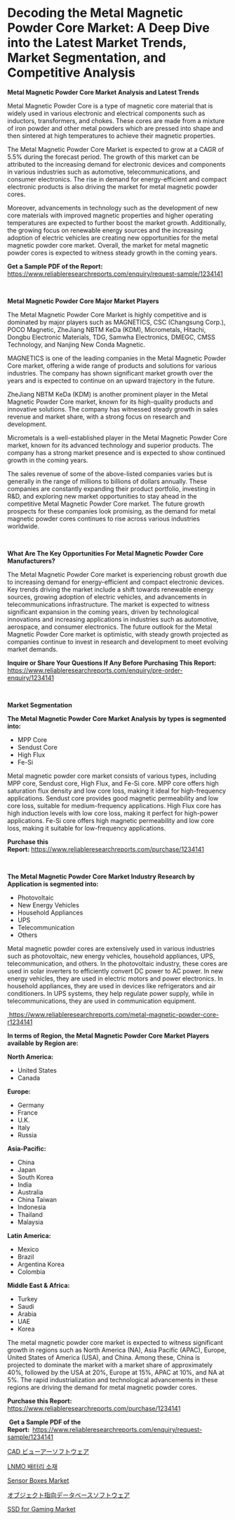 <p><h1>Decoding the Metal Magnetic Powder Core Market: A Deep Dive into the Latest Market Trends, Market Segmentation, and Competitive Analysis</h1></p><p><strong>Metal Magnetic Powder Core Market Analysis and Latest Trends</strong></p>
<p><p>Metal Magnetic Powder Core is a type of magnetic core material that is widely used in various electronic and electrical components such as inductors, transformers, and chokes. These cores are made from a mixture of iron powder and other metal powders which are pressed into shape and then sintered at high temperatures to achieve their magnetic properties.</p><p>The Metal Magnetic Powder Core Market is expected to grow at a CAGR of 5.5% during the forecast period. The growth of this market can be attributed to the increasing demand for electronic devices and components in various industries such as automotive, telecommunications, and consumer electronics. The rise in demand for energy-efficient and compact electronic products is also driving the market for metal magnetic powder cores.</p><p>Moreover, advancements in technology such as the development of new core materials with improved magnetic properties and higher operating temperatures are expected to further boost the market growth. Additionally, the growing focus on renewable energy sources and the increasing adoption of electric vehicles are creating new opportunities for the metal magnetic powder core market. Overall, the market for metal magnetic powder cores is expected to witness steady growth in the coming years.</p></p>
<p><strong>Get a Sample PDF of the Report:&nbsp;</strong> <a href="https://www.reliableresearchreports.com/enquiry/request-sample/1234141">https://www.reliableresearchreports.com/enquiry/request-sample/1234141</a></p>
<p>&nbsp;</p>
<p><strong>Metal Magnetic Powder Core Major Market Players</strong></p>
<p><p>The Metal Magnetic Powder Core Market is highly competitive and is dominated by major players such as MAGNETICS, CSC (Changsung Corp.), POCO Magnetic, ZheJiang NBTM KeDa (KDM), Micrometals, Hitachi, Dongbu Electronic Materials, TDG, Samwha Electronics, DMEGC, CMSS Technology, and Nanjing New Conda Magnetic.</p><p>MAGNETICS is one of the leading companies in the Metal Magnetic Powder Core market, offering a wide range of products and solutions for various industries. The company has shown significant market growth over the years and is expected to continue on an upward trajectory in the future.</p><p>ZheJiang NBTM KeDa (KDM) is another prominent player in the Metal Magnetic Powder Core market, known for its high-quality products and innovative solutions. The company has witnessed steady growth in sales revenue and market share, with a strong focus on research and development.</p><p>Micrometals is a well-established player in the Metal Magnetic Powder Core market, known for its advanced technology and superior products. The company has a strong market presence and is expected to show continued growth in the coming years.</p><p>The sales revenue of some of the above-listed companies varies but is generally in the range of millions to billions of dollars annually. These companies are constantly expanding their product portfolio, investing in R&D, and exploring new market opportunities to stay ahead in the competitive Metal Magnetic Powder Core market. The future growth prospects for these companies look promising, as the demand for metal magnetic powder cores continues to rise across various industries worldwide.</p></p>
<p>&nbsp;</p>
<p><strong>What Are The Key Opportunities For Metal Magnetic Powder Core Manufacturers?</strong></p>
<p><p>The Metal Magnetic Powder Core market is experiencing robust growth due to increasing demand for energy-efficient and compact electronic devices. Key trends driving the market include a shift towards renewable energy sources, growing adoption of electric vehicles, and advancements in telecommunications infrastructure. The market is expected to witness significant expansion in the coming years, driven by technological innovations and increasing applications in industries such as automotive, aerospace, and consumer electronics. The future outlook for the Metal Magnetic Powder Core market is optimistic, with steady growth projected as companies continue to invest in research and development to meet evolving market demands.</p></p>
<p><strong>Inquire or Share Your Questions If Any Before Purchasing This Report:</strong> <a href="https://www.reliableresearchreports.com/enquiry/pre-order-enquiry/1234141">https://www.reliableresearchreports.com/enquiry/pre-order-enquiry/1234141</a></p>
<p>&nbsp;</p>
<p><strong>Market Segmentation</strong></p>
<p><strong>The Metal Magnetic Powder Core Market Analysis by types is segmented into:</strong></p>
<p><ul><li>MPP Core</li><li>Sendust Core</li><li>High Flux</li><li>Fe-Si</li></ul></p>
<p><p>Metal magnetic powder core market consists of various types, including MPP core, Sendust core, High Flux, and Fe-Si core. MPP core offers high saturation flux density and low core loss, making it ideal for high-frequency applications. Sendust core provides good magnetic permeability and low core loss, suitable for medium-frequency applications. High Flux core has high induction levels with low core loss, making it perfect for high-power applications. Fe-Si core offers high magnetic permeability and low core loss, making it suitable for low-frequency applications.</p></p>
<p><strong>Purchase this Report:&nbsp;</strong><a href="https://www.reliableresearchreports.com/purchase/1234141">https://www.reliableresearchreports.com/purchase/1234141</a></p>
<p>&nbsp;</p>
<p><strong>The Metal Magnetic Powder Core Market Industry Research by Application is segmented into:</strong></p>
<p><ul><li>Photovoltaic</li><li>New Energy Vehicles</li><li>Household Appliances</li><li>UPS</li><li>Telecommunication</li><li>Others</li></ul></p>
<p><p>Metal magnetic powder cores are extensively used in various industries such as photovoltaic, new energy vehicles, household appliances, UPS, telecommunication, and others. In the photovoltaic industry, these cores are used in solar inverters to efficiently convert DC power to AC power. In new energy vehicles, they are used in electric motors and power electronics. In household appliances, they are used in devices like refrigerators and air conditioners. In UPS systems, they help regulate power supply, while in telecommunications, they are used in communication equipment.</p></p>
<p><a href="https://www.reliableresearchreports.com/metal-magnetic-powder-core-r1234141">&nbsp;https://www.reliableresearchreports.com/metal-magnetic-powder-core-r1234141</a></p>
<p><strong>In terms of Region, the Metal Magnetic Powder Core Market Players available by Region are:</strong></p>
<p>
    <p> <strong> North America: </strong>
        <ul>
            <li>United States</li>
            <li>Canada</li>
        </ul>
        </p> 
    <p> <strong> Europe: </strong>
        <ul>
            <li>Germany</li>
            <li>France</li>
            <li>U.K.</li>
            <li>Italy</li>
            <li>Russia</li>
        </ul>
        </p> 
    <p> <strong> Asia-Pacific: </strong>
        <ul>
            <li>China</li>
            <li>Japan</li>
            <li>South Korea</li>
            <li>India</li>
            <li>Australia</li>
            <li>China Taiwan</li>
            <li>Indonesia</li>
            <li>Thailand</li>
            <li>Malaysia</li>
        </ul>
        </p> 
    <p> <strong> Latin America: </strong>
        <ul>
            <li>Mexico</li>
            <li>Brazil</li>
            <li>Argentina Korea</li>
            <li>Colombia</li>
        </ul>
        </p> 
    <p> <strong> Middle East & Africa: </strong>
        <ul>
            <li>Turkey</li>
            <li>Saudi</li>
            <li>Arabia</li>
            <li>UAE</li>
            <li>Korea</li>
        </ul>
    </p>
    </p>
<p><p>The metal magnetic powder core market is expected to witness significant growth in regions such as North America (NA), Asia Pacific (APAC), Europe, United States of America (USA), and China. Among these, China is projected to dominate the market with a market share of approximately 40%, followed by the USA at 20%, Europe at 15%, APAC at 10%, and NA at 5%. The rapid industrialization and technological advancements in these regions are driving the demand for metal magnetic powder cores.</p></p>
<p><strong>Purchase this Report: </strong><a href="https://www.reliableresearchreports.com/purchase/1234141">https://www.reliableresearchreports.com/purchase/1234141</a></p>
<p>&nbsp;<strong>Get a Sample PDF of the Report:&nbsp;&nbsp;</strong><a href="https://www.reliableresearchreports.com/enquiry/request-sample/1234141">https://www.reliableresearchreports.com/enquiry/request-sample/1234141</a></p>
<p><strong></strong></p>
<p><p><a href="https://github.com/leigh4852023/Market-Research-Report-List-1/blob/main/8537114148300.md">CAD ビューアーソフトウェア</a></p><p><a href="https://github.com/khairinauzunul/Market-Research-Report-List-1/blob/main/2312626157524.md">LNMO 배터리 소재</a></p><p><a href="https://github.com/bobicer/Market-Research-Report-List-4/blob/main/sensor-boxes-market.md">Sensor Boxes Market</a></p><p><a href="https://github.com/SimeonBode1/Market-Research-Report-List-1/blob/main/7280830148301.md">オブジェクト指向データベースソフトウェア</a></p><p><a href="https://github.com/globismark/Market-Research-Report-List-4/blob/main/ssd-for-gaming-market.md">SSD for Gaming Market</a></p></p>